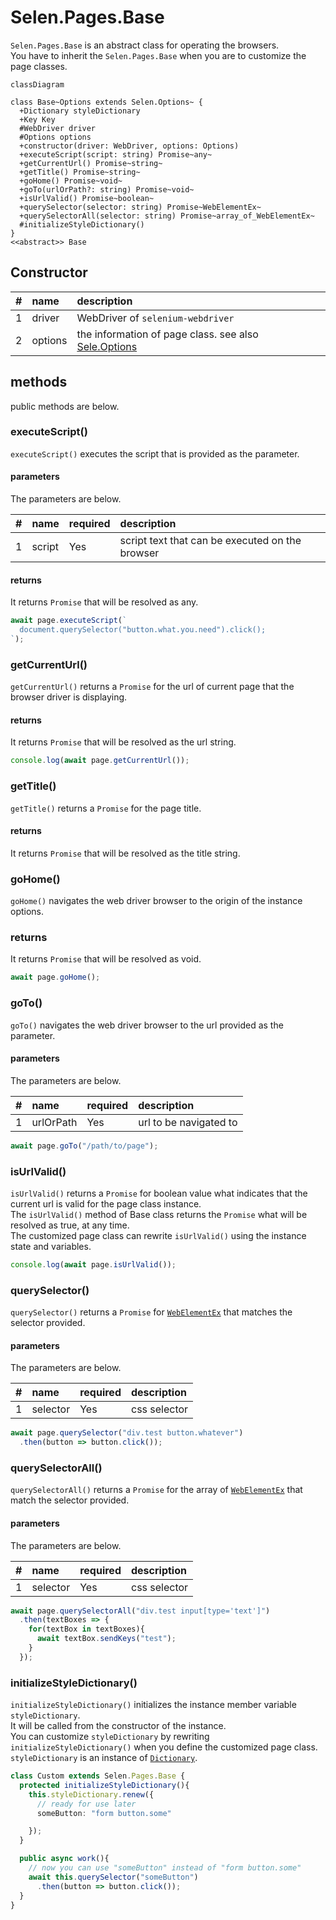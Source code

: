 # Selen.Pages.Base

```Selen.Pages.Base``` is an abstract class for operating the browsers.  
You have to inherit the ```Selen.Pages.Base``` when you are to customize the page classes.

``` mermaid
classDiagram

class Base~Options extends Selen.Options~ {
  +Dictionary styleDictionary
  +Key Key
  #WebDriver driver
  #Options options
  +constructor(driver: WebDriver, options: Options)
  +executeScript(script: string) Promise~any~
  +getCurrentUrl() Promise~string~
  +getTitle() Promise~string~
  +goHome() Promise~void~
  +goTo(urlOrPath?: string) Promise~void~
  +isUrlValid() Promise~boolean~
  +querySelector(selector: string) Promise~WebElementEx~
  +querySelectorAll(selector: string) Promise~array_of_WebElementEx~
  #initializeStyleDictionary()
}
<<abstract>> Base
```

## Constructor
|#|name|description|
|--:|:--|:--|
|1|driver|WebDriver of ```selenium-webdriver```|
|2|options|the information of page class. see also [Sele.Options](#/md/selen/options)|

## methods
public methods are below.

### executeScript()
```executeScript()``` executes the script that is provided as the parameter.

#### parameters
The parameters are below.

|#|name|required|description|
|--:|:--|:--|:--|
|1|script|Yes|script text that can be executed on the browser|

#### returns
It returns ```Promise``` that will be resolved as any.

``` typescript
await page.executeScript(`
  document.querySelector("button.what.you.need").click();
`);
```

### getCurrentUrl()
```getCurrentUrl()``` returns a ```Promise``` for the url of current page that the browser driver is displaying.

#### returns
It returns ```Promise``` that will be resolved as the url string.

``` typescript
console.log(await page.getCurrentUrl());
```

### getTitle()
```getTitle()``` returns a ```Promise``` for the page title.

#### returns
It returns ```Promise``` that will be resolved as the title string.

### goHome()
```goHome()``` navigates the web driver browser to the origin of the instance options.

### returns
It returns ```Promise``` that will be resolved as void.

``` typescript
await page.goHome();
```

### goTo()
```goTo()``` navigates the web driver browser to the url provided as the parameter.

#### parameters
The parameters are below.

|#|name|required|description|
|--:|:--|:--|:--|
|1|urlOrPath|Yes|url to be navigated to|

``` typescript
await page.goTo("/path/to/page");
```

### isUrlValid()
```isUrlValid()``` returns a ```Promise``` for boolean value what indicates that the current url is valid for the page class instance.  
The ```isUrlValid()``` method of Base class returns the ```Promise``` what will be resolved as true, at any time.  
The customized page class can rewrite ```isUrlValid()``` using the instance state and variables.

``` typescript
console.log(await page.isUrlValid());
```

### querySelector()
```querySelector()``` returns a ```Promise``` for [```WebElementEx```](#/md/selen/webelementex) that matches the selector provided.


#### parameters
The parameters are below.

|#|name|required|description|
|--:|:--|:--|:--|
|1|selector|Yes|css selector|

``` typescript
await page.querySelector("div.test button.whatever")
  .then(button => button.click());
```

### querySelectorAll()
```querySelectorAll()``` returns a ```Promise``` for the array of [```WebElementEx```](#/md/selen/webelementex) that match the selector provided.

#### parameters
The parameters are below.

|#|name|required|description|
|--:|:--|:--|:--|
|1|selector|Yes|css selector|

``` typescript
await page.querySelectorAll("div.test input[type='text']")
  .then(textBoxes => {
    for(textBox in textBoxes){
      await textBox.sendKeys("test");
    }
  });
```

### initializeStyleDictionary()
```initializeStyleDictionary()``` initializes the instance member variable ```styleDictionary```.  
It will be called from the constructor of the instance.  
You can customize ```styleDictionary``` by rewriting ```initializeStyleDictionary()``` when you define the customized page class.  
```styleDictionary``` is an instance of [```Dictionary```](#/md/selen/dictionary).

``` typescript
class Custom extends Selen.Pages.Base {
  protected initializeStyleDictionary(){
    this.styleDictionary.renew({
      // ready for use later
      someButton: "form button.some"

    });
  }

  public async work(){
    // now you can use "someButton" instead of "form button.some"
    await this.querySelector("someButton")
      .then(button => button.click());
  }
}
```
